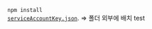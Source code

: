 <code>npm install</code>
<br/>
[<code>serviceAccountKey.json</code>](https://file.notion.so/f/f/633dd8f4-aa62-4272-8880-b3717709ab02/d2edc038-d95e-4796-8130-24b27af2cc4e/serviceAccountKey.json?table=block&id=1575d60d-6f10-8075-9a07-d9765ed7843d&spaceId=633dd8f4-aa62-4272-8880-b3717709ab02&expirationTimestamp=1733875200000&signature=kKWsnGsZVqaY4FKUFnNERvmdHoixHwdFYnaFGubMrPY&downloadName=serviceAccountKey.json).
=> 폴더 외부에 배치 test

